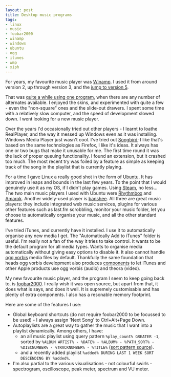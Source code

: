 ```yaml
---
layout: post
title: Desktop music programs
tags:
- linux
- music
- foobar2000
- winamp
- windows
- ubuntu
- ogg
- itunes
- wmp
- xiph
---
```

<p>For years, my favourite music player was <a href="http://www.winamp.com/">Winamp</a>. 
I used it from around version 2, up through version 3, and the <a href="http://www.winamp.com/help/FAQ#General">jump to version 5</a>.

That was <a href="http://www.oldapps.com/winamp.php">quite a while using one program</a>, when there are any number of alternates available. I enjoyed the skins, and experimented with quite a few - even the "non-square" ones and the slide-out drawers. I spent some time with a relatively slow computer, and the speed of development slowed down. I went looking for a new music player.</p>

<p>Over the years I'd occasionally tried out other players - I learnt to loathe RealPlayer, and the way it messed up Windows even as it was installing. Windows Media Player just wasn't cool. I've tried out <a href="http://www.getsongbird.com/">Songbird</a>; I like that's based on the same technologies as Firefox, I like it's ideas. It always has one or two bugs that make it unusable for me. The first time round it was the lack of proper queuing functionality. I found an extension, but it crashed too much. The most recent try was foiled by a feature as simple as keeping track of the song in the playlist that is currently playing.</p>

<p>For a time I gave Linux a really good shot in the form of <a href="http://www.ubuntu.com">Ubuntu</a>. It has improved in leaps and bounds in the last few years. To the point that I would genuinely use it as my OS, if I didn't play games. Using <a href="http://store.steampowered.com/">Steam</a>, no less&hellip; The two main music players I used with Ubuntu were <a href="http://projects.gnome.org/rhythmbox/">Rhythmbox</a> and <a href="http://amarok.kde.org/">Amarok</a>. Another widely-used player is <a href="http://banshee.fm/">banshee</a>. All three are great music players: they include integrated web music services, plugins for various other features such as last.fm scrobbling, monitor your music folder, let you choose to automatically organise your music, and all the other standard features.</p>

<p>I've tried iTunes, and currently have it installed. I use it to automatically organise any new media I get. The "Automatically Add to iTunes" folder is useful. I'm really not a fan of the way it tries to take control. It wants to be the default program for all media types. Wants to organise media automatically without giving easy options to disable it. It also cannot handle <a href="http://www.vorbis.com/">ogg vorbis</a> media files by default. Thankfully the same foundation that heads ogg vorbis development also produces <a href="http://www.xiph.org/quicktime/">components</a> to let iTunes and other Apple products use ogg vorbis (audio) and theora (video).</p>

<p>My new favourite music player, and the program I seem to keep going back to, is <a href="http://www.foobar2000.org/">foobar2000</a>. I really wish it was open source, but apart from that, it does what is says, and does it well. It is supremely customisable and has plenty of extra components. I also has a resonable memory footprint.</p>

<p>Here are some of the features I use:
<ul>
<li>Global keyboard shortcuts (do not require foobar2000 to be focussed to be used) - I always assign 'Next Song' to Ctrl+Alt+Page Down.</li>
<li>Autoplaylists are a great way to gather the music that I want into a playlist dynamically. Among others, I have:
<ul><li> an all music playlist using query pattern <code>%play_count% GREATER -1</code>, sorted by <code>%ALBUM ARTIST% - %DATE% - %ALBUM% - %PATH_SORT% - %DISCNUMBER% - %TRACKNUMBER% - %TITLE%</code> (<a href="http://www.head-fi.org/forum/thread/219262/foobar-how-do-you-sort-by-date">sort pattern source</a>).</li>
<li>and a recently added playlist <code>%added% DURING LAST 1 WEEK SORT DESCENDING BY %added%</code>.</li>
</ul>
<li>I'm also partial to the various visualisations - not colourful swirls - spectrogram, oscilloscope, peak meter, spectrum and VU meter.
</ul>
</p>
